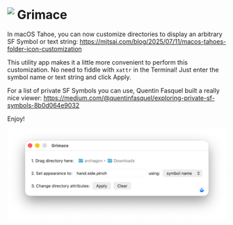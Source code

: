 # <img align=top src="Icon.png" width=40pt> Grimace

In macOS Tahoe, you can now customize directories to display an arbitrary SF Symbol or text string: <https://mjtsai.com/blog/2025/07/11/macos-tahoes-folder-icon-customization>

This utility app makes it a little more convenient to perform this customization. No need to fiddle with `xattr` in the Terminal! Just enter the symbol name or text string and click Apply.

For a list of private SF Symbols you can use, Quentin Fasquel built a really nice viewer: <https://medium.com/@quentinfasquel/exploring-private-sf-symbols-8b0d064e9032>

Enjoy!

![](Screenshot.png)
